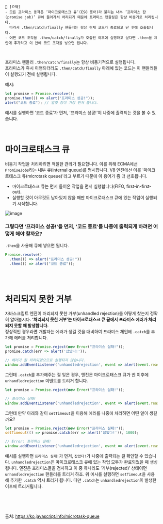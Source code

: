 ```
📍 [요약]
- 모든 프라미스 동작은 ‘마이크로태스크 큐’(ES8 용어)라 불리는 내부 ‘프라미스 잡(promise job)’ 큐에 들어가서 처리되기 때문에 프라미스 핸들링은 항상 비동기로 처리됩니다.
  따라서 .then/catch/finally 핸들러는 항상 현재 코드가 종료되고 난 후에 호출됩니다.
- 어떤 코드 조각을 .then/catch/finally가 호출된 이후에 실행하고 싶다면 .then을 체인에 추가하고 이 안에 코드 조각을 넣으면 됩니다.
```

<br/>

프라미스 핸들러 `.then/catch/finally`는 항상 비동기적으로 실행됩니다.   
프라미스가 즉시 이행되더라도 `.then/catch/finally` 아래에 있는 코드는 이 핸들러들이 실행되기 전에 실행됩니다.

예시:
```js
let promise = Promise.resolve();
promise.then(() => alert("프라미스 성공!"));
alert("코드 종료"); // 얼럿 창이 가장 먼저 뜹니다.
```
예시를 실행하면 '코드 종료’가 먼저, '프라미스 성공!'이 나중에 출력되는 것을 볼 수 있습니다.

<br/>

# 마이크로태스크 큐
비동기 작업을 처리하려면 적절한 관리가 필요합니다. 이를 위해 ECMA에선 `PromiseJobs`라는 내부 큐(internal queue)를 명시합니다. V8 엔진에선 이를 '마이크로태스크 큐(microtask queue)'라고 부르기 때문에 이 용어가 좀 더 선호됩니다.

- 마이크로태스크 큐는 먼저 들어온 작업을 먼저 실행합니다(FIFO, first-in-first-out).
- 실행할 것이 아무것도 남아있지 않을 때만 마이크로태스크 큐에 있는 작업이 실행되기 시작합니다.

![image](https://user-images.githubusercontent.com/50884017/197450060-721eae48-23cc-4aae-9bc4-3c0aca4ecefc.png)

### 그렇다면 '프라미스 성공!'을 먼저, '코드 종료’를 나중에 출력되게 하려면 어떻게 해야 할까요? 
`.then`을 사용해 큐에 넣으면 됩니다.
```js
Promise.resolve()
  .then(() => alert("프라미스 성공!"))
  .then(() => alert("코드 종료"));
```

<br/><br/>

# 처리되지 못한 거부
자바스크립트 엔진이 처리되지 못한 거부(unhandled rejection)를 어떻게 찾는지 정확히 알아봅시다.
**’처리되지 못한 거부’는 마이크로태스크 큐 끝에서 프라미스 에러가 처리되지 못할 때 발생합니다.**  
정상적인 경우라면 개발자는 에러가 생길 것을 대비하여 프라미스 체인에 `.catch`를 추가해 에러를 처리합니다.
```js
let promise = Promise.reject(new Error("프라미스 실패!"));
promise.catch(err => alert('잡았다!'));

// 에러가 잘 처리되었으므로 실행되지 않습니다.
window.addEventListener('unhandledrejection', event => alert(event.reason));
```
그런데 `.catch`를 추가해주는 걸 잊은 경우, 엔진은 마이크로태스크 큐가 빈 이후에 `unhandledrejection` 이벤트를 트리거 합니다.
```js
let promise = Promise.reject(new Error("프라미스 실패!"));

// 프라미스 실패!
window.addEventListener('unhandledrejection', event => alert(event.reason));
```
그런데 만약 아래와 같이 `setTimeout`을 이용해 에러를 나중에 처리하면 어떤 일이 생길까요?
```js
let promise = Promise.reject(new Error("프라미스 실패!"));
setTimeout(() => promise.catch(err => alert('잡았다!')), 1000);

// Error: 프라미스 실패!
window.addEventListener('unhandledrejection', event => alert(event.reason));
```
예시를 실행하면 `프라미스 실패!`가 먼저, `잡았다!`가 나중에 출력되는 걸 확인할 수 있습니다.
`unhandledrejection`은 마이크로태스크 큐에 있는 작업 모두가 완료되었을 때 생성됩니다. 엔진은 프라미스들을 검사하고 이 중 하나라도 ‘거부(rejected)’ 상태이면 `unhandledrejection` 핸들러를 트리거 하죠. 
위 예시를 실행하면 `setTimeout`을 사용해 추가한 `.catch` 역시 트리거 됩니다. 다만 `.catch`는 `unhandledrejection`이 발생한 이후에 트리거됩니다.

<br/><br/><br/>

출처: https://ko.javascript.info/microtask-queue
